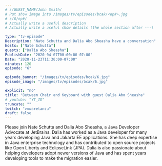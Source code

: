 ```yaml
---
# s/GUEST_NAME/John Smith/
# Put show image into /images/tv/episodes/bcak/<ep#>.jpg
# s/0/ep#/
# Actually write a useful description
# Actually write a useful show details (the whole section after ---)

type: "tv-episode"
Description: "Nate Schutta and Dalia Abo Sheasha have a conversation"
hosts: ["Nate Schutta"]
guests: ["Dalia Abo Sheasha"]
PublishDate: "2020-04-07T00:00:00-07:00"
Date: "2020-11-23T11:30:00-07:00"
minutes: 120
episode: "6"

episode_banner: "/images/tv/episodes/bcak/6.jpg"
episode_image: "/images/tv/episodes/bcak/6.jpg"

explicit: "no"
title: "Between Chair and Keyboard with guest Dalia Abo Sheasha"
# youtube: "YT_ID"
truncate: ""
twitch: "vmwaretanzu"
draft: false
---
```


Please join Nate Schutta and Dalia Abo Sheasha, a Java Developer Advocate at JetBrains. Dalia has worked as a Java developer for many years developing Java and Jakarta EE applications. She has deep expertise in Java enterprise technology and has contributed to open source projects like Open Liberty and EclipseLink (JPA). Dalia is also passionate about helping developers adopt newer versions of Java and has spent years developing tools to make the migration easier.
